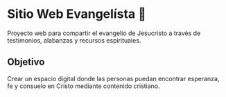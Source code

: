 # Sitio Web Evangelísta 🙏

Proyecto web para compartir el evangelio de Jesucristo a través de testimonios, alabanzas y recursos espirituales.

## Objetivo

Crear un espacio digital donde las personas puedan encontrar esperanza, fe y consuelo en Cristo mediante contenido cristiano.
